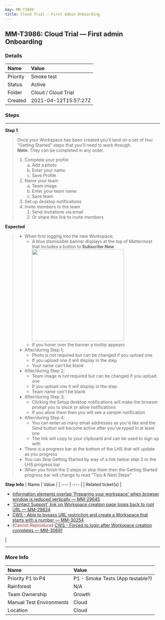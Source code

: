 ```yaml
---
key: MM-T3986
title: Cloud Trial — First admin Onboarding
---
```


## MM-T3986: Cloud Trial — First admin Onboarding

### Details

| Name     | Value                |
| :------- | :------------------- |
| Priority | Smoke test           |
| Status   | Active               |
| Folder   | Cloud / Cloud Trial  |
| Created  | 2021-04-12T15:57:27Z |

### Steps

<hr/>

**Step 1**

> <article>Once your Workspace has been created you'll land on a set of four "Getting Started" steps that you'll need to work through.<br><strong>Note</strong>: They can be completed in any order.<br><ol><li>Complete your profile<ol style="list-style-type: lower-alpha;"><li>Add a photo</li><li>Enter your name</li><li>Save Profile</li></ol></li><li>Name your team<ol style="list-style-type: lower-alpha;"><li>Team image</li><li>Enter your team name</li><li>Save team</li></ol></li><li>Set up desktop notifications</li><li>Invite members to the team<ol><li>Send invitations via email</li><li>Or share this link to invite members</li></ol></li></ol></article>

**Expected**

> <article><ul><li>When first logging into the new Workspace;<ul><li>A blue dismissible banner displays at the top of Mattermost that includes a button to <strong>Subscribe Now</strong><br><img src="https://smartbear-tm4j-prod-us-west-2-attachment-rich-text.s3.us-west-2.amazonaws.com/embedded-f3277290f945470c4add5d21ef3dc7ca7b74388fc7152bfb6b99ae58c66a95a8-1620404105881-1620404105881.png" style="width: 300px;" class="fr-fic fr-fil fr-dib"></li><li>If you hover over the banner a tooltip appears&nbsp;</li></ul></li><li>After/during Step 1;<ul><li>Photo is not required but can be changed if you upload one</li><li>If you upload one it will display in the step</li><li>Your name can't be blank</li></ul></li><li>After/during Step 2;<ul><li>Team image is not required but can be changed if you upload one</li><li>If you upload one it will display in the step</li><li>Team name can't be blank</li></ul></li><li>After/during Step 3;<ul><li>Clicking the Setup desktop notifications will make the browser prompt you to block or allow notifications</li><li>If you allow them then you will see a sample notification</li></ul></li><li>After/during Step 4;<ul><li>You can enter as many email addresses as you'd like and the Send button will become active after you've typed in at least one</li><li>The link will copy to your clipboard and can be used to sign up with</li></ul></li><li>There is a progress bar at the bottom of the LHS that will update as you progress</li><li>You can Skip Getting Started by way of a link below step 3 or the LHS progress bar</li><li>When you finish the 3 steps or skip them then the Getting Started progress bar will change to read "Tips &amp; Next Steps"</li></ul></article>

**Step Info**
| Name | Value |
| :--- | :--- |
| Related ticket(s) | <ul><li><a href="https://mattermost.atlassian.net/browse/MM-29645">Information elements overlap 'Preparing your workspace' when browser window is reduced vertically — MM-29645</a></li><li><a href="https://mattermost.atlassian.net/browse/MM-29824">'Contact Support' link on Workspace creation page loops back to root URL — MM-29824</a></li><li><a href="https://mattermost.atlassian.net/browse/MM-30254">CWS - Able to bypass URL restriction and create a Workspace that starts with a number — MM-30254</a></li><li>(<span style="color: rgb(184, 49, 47);">Cannot Reproduce</span>) <a href="https://mattermost.atlassian.net/browse/MM-30691">CWS - Forced to login after Workspace creation completes — MM-30691</a></li></ul> |

<hr/>

### More Info

| Name                     | Value                            |
| :----------------------- | :------------------------------- |
| Priority P1 to P4        | P1 - Smoke Tests (App testable?) |
| Rainforest               | N/A                              |
| Team Ownership           | Growth                           |
| Manual Test Environments | Cloud                            |
| Location                 | Cloud                            |
